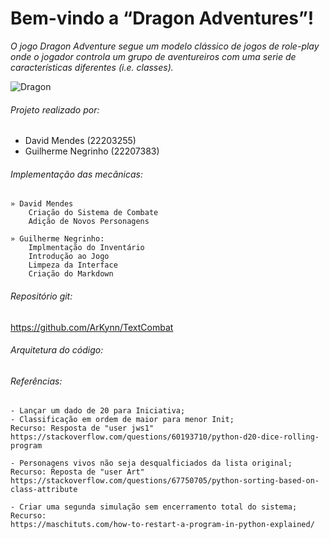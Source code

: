 # Bem-vindo a “Dragon Adventures”!

*O jogo Dragon Adventure segue um modelo clássico de jogos de role-play onde o jogador controla um grupo de aventureiros com uma serie de características diferentes (i.e. classes).*

![Dragon](https://images6.fanpop.com/image/photos/36700000/Toothless-the-Dragon-image-toothless-the-dragon-36773955-500-210.gif)

###### Projeto realizado por:
* David Mendes (22203255)
* Guilherme Negrinho (22207383)

###### Implementação das mecânicas:
    » David Mendes
        Criação do Sistema de Combate
        Adição de Novos Personagens

    » Guilherme Negrinho:
        Implmentação do Inventário
        Introdução ao Jogo
        Limpeza da Interface
        Criação do Markdown
    
###### Repositório git:
https://github.com/ArKynn/TextCombat

###### Arquitetura do código:


###### Referências:
    - Lançar um dado de 20 para Iniciativa;
    - Classificação em ordem de maior para menor Init;
    Recurso: Resposta de "user jws1"
    https://stackoverflow.com/questions/60193710/python-d20-dice-rolling-program
    
    - Personagens vivos não seja desqualficiados da lista original;
    Recurso: Reposta de "user Art"
    https://stackoverflow.com/questions/67750705/python-sorting-based-on-class-attribute
    
    - Criar uma segunda simulação sem encerramento total do sistema;
    Recurso:
    https://maschituts.com/how-to-restart-a-program-in-python-explained/
